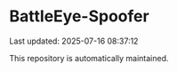 # BattleEye-Spoofer

Last updated: 2025-07-16 08:37:12

This repository is automatically maintained.

